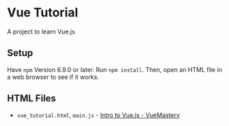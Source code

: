 # Vue Tutorial

A project to learn Vue.js

## Setup

Have `npm` Version 6.9.0 or later. Run `npm install`. Then, open an HTML file in a web browser to see if it works.

## HTML Files

* `vue_tutorial.html`, `main.js` - [Intro to Vue.js - VueMastery](https://www.vuemastery.com/courses/intro-to-vue-js/vue-instance/)
